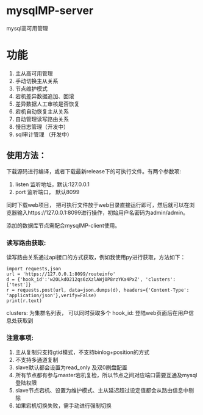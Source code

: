 
# mysqlMP-server  
  
mysql高可用管理  
  
  
# 功能  
  
 1. 主从高可用管理
 2. 手动切换主从关系
 3. 节点维护模式   
 4. 宕机差异数据追加、回滚
 5. 差异数据人工审核是否恢复
 6. 宕机自动恢复主从关系
 7. 自动管理读写路由关系
 8. 慢日志管理（开发中）
 9. sql审计管理 （开发中）
  
  
## 使用方法：  
下载源码进行编译，或者下载最新release下的可执行文件。有两个参数项:
 1. listen  监听地址，默认:127.0.0.1 
 2. port    监听端口， 默认8099

同时下载web项目， 把可执行文件放于web目录直接运行即可，然后就可以在浏览器输入https://127.0.0.1:8099进行操作，初始用户名密码为admin/admin。

添加的数据库节点需配合mysqlMP-client使用。
  
### 读写路由获取:   
读写路由关系通过api接口的方式获取，例如我使用py进行获取，方法如下：

    import requests,json  
    url = 'https://127.0.0.1:8099/routeinfo'  
    d = {'hook_id':'w2OLkdO212qs6zXzlAWj0P8rzYKa4PxZ', 'clusters': ['test']}  
    r = requests.post(url, data=json.dumps(d), headers={'Content-Type': 'application/json'},verify=False)  
    print(r.text)  
clusters: 为集群名列表， 可以同时获取多个
hook_id: 登陆web页面后在用户信息处获取到

  
### 注意事项:
 1. 主从复制只支持gtid模式，不支持binlog+position的方式
 2. 不支持多通道复制
 3. slave默认都会设置为read_only 及双0刷盘配置
 4. 所有节点都有参与master宕机复检，所以节点之间对应端口需要互通及mysql登陆权限
 5. slave节点宕机、设置为维护模式、主从延迟超过设定值都会从路由信息中剔除
 6. 如果宕机切换失败，需手动进行强制切换

    
